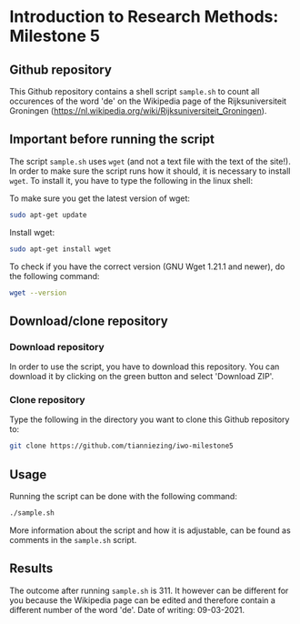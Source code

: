 # Introduction to Research Methods: Milestone 5

## Github repository

This Github repository contains a shell script `sample.sh` to count all occurences of the word 'de' on the Wikipedia page of the Rijksuniversiteit Groningen (https://nl.wikipedia.org/wiki/Rijksuniversiteit_Groningen).

## Important before running the script

The script `sample.sh` uses `wget` (and not a text file with the text of the site!). In order to make sure the script runs how it should, it is necessary to install `wget`. To install it, you have to type the following in the linux shell:

To make sure you get the latest version of wget:
```bash
sudo apt-get update
```
Install wget:
```bash
sudo apt-get install wget
```
To check if you have the correct version (GNU Wget 1.21.1 and newer), do the following command:
```bash
wget --version
```

## Download/clone repository

### Download repository

In order to use the script, you have to download this repository. You can download it by clicking on the green button and select 'Download ZIP'.

### Clone repository

Type the following in the directory you want to clone this Github repository to:
```bash
git clone https://github.com/tianniezing/iwo-milestone5
```

## Usage

Running the script can be done with the following command:
```bash
./sample.sh
```
More information about the script and how it is adjustable, can be found as comments in the `sample.sh` script.

## Results

The outcome after running `sample.sh` is 311. It however can be different for you because the Wikipedia page can be edited and therefore contain a different number of the word 'de'. Date of writing: 09-03-2021. 



